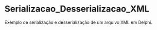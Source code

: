 # Serializacao_Desserializacao_XML
Exemplo de serialização e desserialização de um arquivo XML em Delphi.
